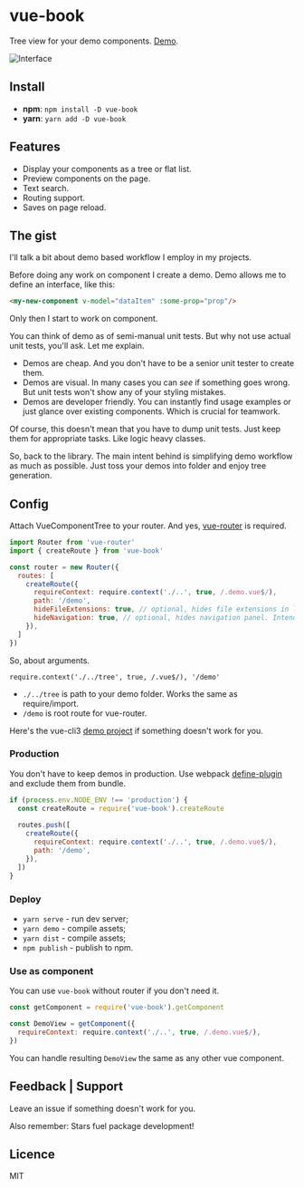 # vue-book

Tree view for your demo components. [Demo](http://vue-book.asva.by/#/Demo/ContactComponent.vue).

![Interface](docs/main.gif)

## Install

* **npm**: `npm install -D vue-book` 
* **yarn**: `yarn add -D vue-book`

## Features
* Display your components as a tree or flat list.
* Preview components on the page.
* Text search.
* Routing support.
* Saves on page reload.

## The gist

I'll talk a bit about demo based workflow I employ in my projects.

Before doing any work on component I create a demo. Demo allows me to define an interface, like this:
```html
<my-new-component v-model="dataItem" :some-prop="prop"/>
```
Only then I start to work on component.

You can think of demo as of semi-manual unit tests. But why not use actual unit tests, you'll ask. Let me explain.
* Demos are cheap. And you don't have to be a senior unit tester to create them.
* Demos are visual. In many cases you can *see* if something goes wrong. But unit tests won't show any of your styling mistakes.
* Demos are developer friendly. You can instantly find usage examples or just glance over existing components. Which is crucial for teamwork.

Of course, this doesn't mean that you have to dump unit tests. Just keep them for appropriate tasks. Like logic heavy classes.

So, back to the library. The main intent behind is simplifying demo workflow as much as possible. Just toss your demos into folder and enjoy tree generation.

## Config

Attach VueComponentTree to your router. And yes, [vue-router](https://github.com/vuejs/vue-router) is required.
```js
import Router from 'vue-router'
import { createRoute } from 'vue-book'

const router = new Router({
  routes: [
    createRoute({
      requireContext: require.context('./..', true, /.demo.vue$/), 
      path: '/demo',
      hideFileExtensions: true, // optional, hides file extensions in list.
      hideNavigation: true, // optional, hides navigation panel. Intended to be used with visual recognition library.
    }),
  ]
})
```
So, about arguments. 

`require.context('./../tree', true, /.vue$/), '/demo'`
* `./../tree` is path to your demo folder. Works the same as require/import.
* `/demo` is root route for vue-router.

Here's the vue-cli3 [demo project](https://github.com/asvae/vue-book-demo) if something doesn't work for you.

### Production

You don't have to keep demos in production. Use webpack [define-plugin](https://webpack.js.org/plugins/define-plugin/) and exclude them from bundle.

```javascript
if (process.env.NODE_ENV !== 'production') {
  const createRoute = require('vue-book').createRoute
  
  routes.push([
    createRoute({
      requireContext: require.context('./..', true, /.demo.vue$/), 
      path: '/demo',
    }),
  ])
}
```

### Deploy

 * `yarn serve` - run dev server;
 * `yarn demo` - compile assets;
 * `yarn dist` - compile assets;
 * `npm publish` - publish to npm.
 
 
### Use as component

You can use `vue-book` without router if you don't need it.

```javascript
const getComponent = require('vue-book').getComponent

const DemoView = getComponent({
  requireContext: require.context('./..', true, /.demo.vue$/),
})
````

You can handle resulting `DemoView` the same as any other vue component.

## Feedback | Support
Leave an issue if something doesn't work for you.

Also remember: Stars fuel package development! 

## Licence
MIT

[circleci-badge]: https://img.shields.io/circleci/project/github/asvae/vue-book/master.svg?style=flat-square
[circleci-url]: https://circleci.com/gh/asvae/vue-book 
